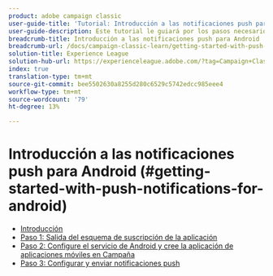 ```yaml
---
product: adobe campaign classic
user-guide-title: 'Tutorial: Introducción a las notificaciones push para Android'
user-guide-description: Este tutorial le guiará por los pasos necesarios para enviar notificaciones push de Adobe Campaign a una aplicación de Android.
breadcrumb-title: Introducción a las notificaciones push para Android
breadcrumb-url: /docs/campaign-classic-learn/getting-started-with-push-notifications-for-android/introduction.html
solution-title: Experience League
solution-hub-url: https://experienceleague.adobe.com/?tag=Campaign+Classic#recommended/solutions/campaign
index: true
translation-type: tm+mt
source-git-commit: bee5502630a8255d280c6529c5742edcc985eee4
workflow-type: tm+mt
source-wordcount: '79'
ht-degree: 13%

---
```



# Introducción a las notificaciones push para Android (#getting-started-with-push-notifications-for-android)

+ [Introducción](/help/tutorial-getting-started-with-push-notifications-for-android/introduction.md)
+ [Paso 1: Salida del esquema de suscripción de la aplicación](/help/tutorial-getting-started-with-push-notifications-for-android/extending-the-app-subscription-schema.md)
+ [Paso 2: Configure el servicio de Android y cree la aplicación de aplicaciones móviles en Campaña](/help/tutorial-getting-started-with-push-notifications-for-android/configuring-an-android-service-in-campaign.md)
+ [Paso 3: Configurar y enviar notificaciones push](/help/tutorial-getting-started-with-push-notifications-for-android/configuring-and-sending-push-notifications.md)
